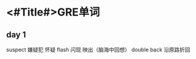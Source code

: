#  <#Title#>GRE单词
## day 1
suspect         嫌疑犯   怀疑
flash           闪现  映出（脑海中回想）
double back     沿原路折回

